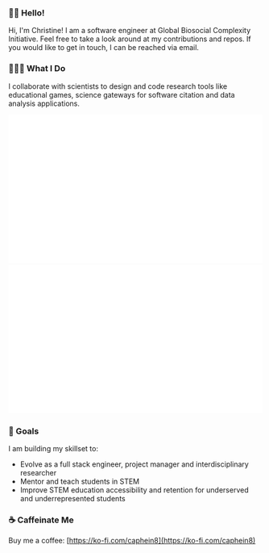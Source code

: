 ### 👋🏼 Hello!

Hi, I'm Christine! I am a software engineer at Global Biosocial Complexity Initiative. Feel free to take a look around at my contributions and repos. If you would like to get in touch, I can be reached via email.

### 👩🏻‍💻 What I Do

I collaborate with scientists to design and code research tools like educational games, science gateways for software citation and data analysis applications.

![](https://github.com/chrstngyn/github-stats/blob/master/generated/overview.svg)
![](https://github.com/chrstngyn/github-stats/blob/master/generated/languages.svg)


### 🌱 Goals

I am building my skillset to:

- Evolve as a full stack engineer, project manager and interdisciplinary researcher
- Mentor and teach students in STEM
- Improve STEM education accessibility and retention for underserved and underrepresented students


### ☕ Caffeinate Me
Buy me a coffee: [https://ko-fi.com/caphein8](https://ko-fi.com/caphein8)
